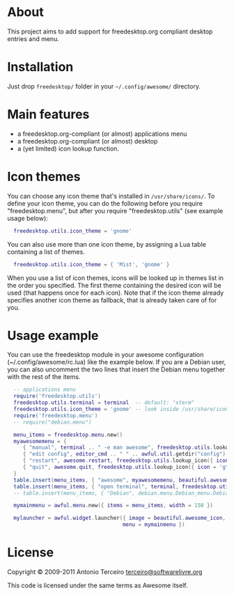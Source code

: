 About
=====

This project aims to add support for freedesktop.org compliant desktop entries
and menu.

Installation
============

Just drop `freedesktop/` folder in your `~/.config/awesome/` directory.

Main features
=============

  * a freedesktop.org-compliant (or almost) applications menu
  * a freedesktop.org-compliant (or almost) desktop
  * a (yet limited) icon lookup function.

Icon themes
===========

You can choose any icon theme that's installed in `/usr/share/icons/`. To define
your icon theme, you can do the following before you require
"freedesktop.menu", but after you require "freedesktop.utils" (see example
usage below):

```lua
  freedesktop.utils.icon_theme = 'gnome'
```

You can also use more than one icon theme, by assigning a Lua table containing
a list of themes.

```lua
  freedesktop.utils.icon_theme = { 'Mist', 'gnome' }
```

When you use a list of icon themes, icons will be looked up in themes list in
the order you specified. The first theme containing the desired icon will be
used (that happens once for each icon). Note that if the icon theme already
specifies another icon theme as fallback, that is already taken care of for
you.

Usage example
=============

You can use the freedesktop module in your awesome configuration
(~/.config/awesome/rc.lua) like the example below. If you are a Debian user,
you can also uncomment the two lines that insert the Debian menu together with
the rest of the items.

```lua
  -- applications menu
  require('freedesktop.utils')
  freedesktop.utils.terminal = terminal  -- default: "xterm"
  freedesktop.utils.icon_theme = 'gnome' -- look inside /usr/share/icons/, default: nil (don't use icon theme)
  require('freedesktop.menu')
  -- require("debian.menu")

  menu_items = freedesktop.menu.new()
  myawesomemenu = {
     { "manual", terminal .. " -e man awesome", freedesktop.utils.lookup_icon({ icon = 'help' }) },
     { "edit config", editor_cmd .. " " .. awful.util.getdir("config") .. "/rc.lua", freedesktop.utils.lookup_icon({ icon = 'package_settings' }) },
     { "restart", awesome.restart, freedesktop.utils.lookup_icon({ icon = 'gtk-refresh' }) },
     { "quit", awesome.quit, freedesktop.utils.lookup_icon({ icon = 'gtk-quit' }) }
  }
  table.insert(menu_items, { "awesome", myawesomemenu, beautiful.awesome_icon })
  table.insert(menu_items, { "open terminal", terminal, freedesktop.utils.lookup_icon({icon = 'terminal'}) })
  -- table.insert(menu_items, { "Debian", debian.menu.Debian_menu.Debian, freedesktop.utils.lookup_icon({ icon = 'debian-logo' }) })

  mymainmenu = awful.menu.new({ items = menu_items, width = 150 })

  mylauncher = awful.widget.launcher({ image = beautiful.awesome_icon,
                                     menu = mymainmenu })
```

License
=======

Copyright © 2009-2011 Antonio Terceiro <terceiro@softwarelivre.org>

This code is licensed under the same terms as Awesome itself.
